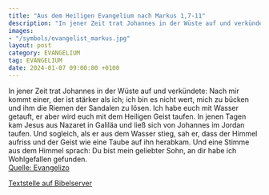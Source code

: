 ```yaml
---
title: "Aus dem Heiligen Evangelium nach Markus 1,7-11"
description: "In jener Zeit trat Johannes in der Wüste auf und verkündete: Nach mir kommt einer, der ist stärker als ich; ich bin es nicht wert, mich zu bücken und ihm die Riemen der Sandalen zu lösen. Ich habe euch mit Wasser getauft, er aber wird euch mit dem Heiligen Geist taufen. In jenen ...."
images:
- "/symbols/evangelist_markus.jpg"
layout: post
category: EVANGELIUM
tag: EVANGELIUM
date: 2024-01-07 09:00:00 +0100
---
```

In jener Zeit trat Johannes in der Wüste auf und verkündete: Nach mir kommt einer, der ist stärker als ich; ich bin es nicht wert, mich zu bücken und ihm die Riemen der Sandalen zu lösen.
Ich habe euch mit Wasser getauft, er aber wird euch mit dem Heiligen Geist taufen.
In jenen Tagen kam Jesus aus Nazaret in Galiläa und ließ sich von Johannes im Jordan taufen.<!--more-->
Und sogleich, als er aus dem Wasser stieg, sah er, dass der Himmel aufriss und der Geist wie eine Taube auf ihn herabkam.
Und eine Stimme aus dem Himmel sprach: Du bist mein geliebter Sohn, an dir habe ich Wohlgefallen gefunden.<br>
[Quelle: Evangelizo](https://evangeliumtagfuertag.org/DE/gospel)

[Textstelle auf Bibelserver](https://www.bibleserver.com/EU/Markus1,7-11)
